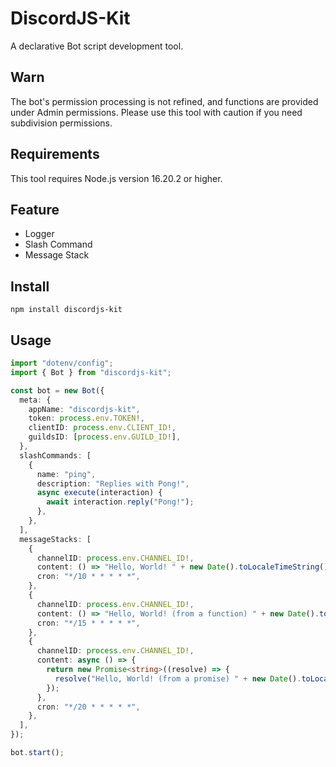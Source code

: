 # DiscordJS-Kit

A declarative Bot script development tool.

## Warn

The bot's permission processing is not refined, and functions are provided under Admin permissions. Please use this tool with caution if you need subdivision permissions.

## Requirements

This tool requires Node.js version 16.20.2 or higher.

## Feature

- Logger
- Slash Command
- Message Stack

## Install

```shell
npm install discordjs-kit
```

## Usage

```ts
import "dotenv/config";
import { Bot } from "discordjs-kit";

const bot = new Bot({
  meta: {
    appName: "discordjs-kit",
    token: process.env.TOKEN!,
    clientID: process.env.CLIENT_ID!,
    guildsID: [process.env.GUILD_ID!],
  },
  slashCommands: [
    {
      name: "ping",
      description: "Replies with Pong!",
      async execute(interaction) {
        await interaction.reply("Pong!");
      },
    },
  ],
  messageStacks: [
    {
      channelID: process.env.CHANNEL_ID!,
      content: () => "Hello, World! " + new Date().toLocaleTimeString(),
      cron: "*/10 * * * * *",
    },
    {
      channelID: process.env.CHANNEL_ID!,
      content: () => "Hello, World! (from a function) " + new Date().toLocaleTimeString(),
      cron: "*/15 * * * * *",
    },
    {
      channelID: process.env.CHANNEL_ID!,
      content: async () => {
        return new Promise<string>((resolve) => {
          resolve("Hello, World! (from a promise) " + new Date().toLocaleTimeString());
        });
      },
      cron: "*/20 * * * * *",
    },
  ],
});

bot.start();
```
